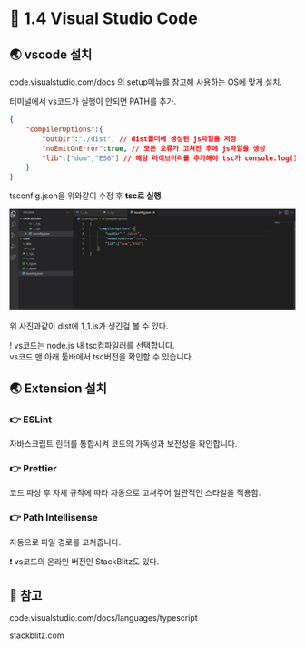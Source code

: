 # 🐳 1.4 Visual Studio Code

## 🌏 vscode 설치

code.visualstudio.com/docs 의 setup메뉴를 참고해 사용하는 OS에 맞게 설치.

터미널에서 vs코드가 실행이 안되면 PATH를 추가.

```json
{
    "compilerOptions":{
        "outDir":"./dist", // dist폴더에 생성된 js파일을 저장
        "noEmitOnError":true, // 모든 오류가 고쳐진 후에 js파일을 생성
        "lib":["dom","ES6"] // 해당 라이브러리를 추가해야 tsc가 console.log()같은 웹 API를 인식함.
    }
}
```

tsconfig.json을 위와같이 수정 후 **tsc로 실행**.

<img src="./images/1_4.jpg"/>

위 사진과같이 dist에 1_1.js가 생긴걸 볼 수 있다.

! vs코드는 node.js 내 tsc컴파일러를 선택합니다.<br/>vs코드 맨 아래 툴바에서 tsc버전을 확인할 수 있습니다.

## 🌏 Extension 설치

### 👉 ESLint

자바스크립트 린터를 통합시켜 코드의 가독성과 보전성을 확인합니다.

### 👉 Prettier

코드 파싱 후 자체 규칙에 따라 자동으로 고쳐주어 일관적인 스타일을 적용함.

### 👉 Path Intellisense

자동으로 파일 경로를 고쳐줍니다.



❗ vs코드의 온라인 버전인 StackBlitz도 있다.

## 📘 참고

code.visualstudio.com/docs/languages/typescript

stackblitz.com